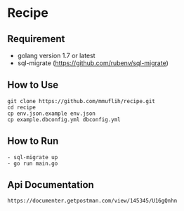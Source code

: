 # Recipe

## Requirement
- golang version 1.7 or latest
- sql-migrate (https://github.com/rubenv/sql-migrate)

## How to Use
    git clone https://github.com/mmuflih/recipe.git
    cd recipe
    cp env.json.example env.json
    cp example.dbconfig.yml dbconfig.yml
    
## How to Run
    - sql-migrate up
    - go run main.go

## Api Documentation

    https://documenter.getpostman.com/view/145345/U16gQnhn